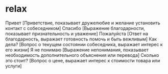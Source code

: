 # relax
Привет [Приветствие, показывает дружелюбие и желание установить контакт с собеседником]
Спасибо	[Выражение благодарности, показывает признательность и уважение]
Пожалуйста	[Ответ на благодарность, выражает готовность помочь и быть вежливым]
Как дела?	[Вопрос о текущем состоянии собеседника, выражает интерес к его жизни]
Я не понимаю	[Выражение непонимания, показывает необходимость дополнительного объяснения или перевода]
Сколько это стоит?	[Вопрос о цене, выражает интерес к стоимости товара или услуги]

